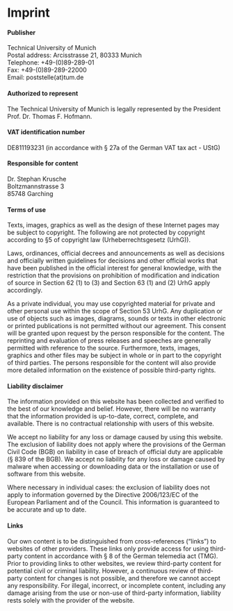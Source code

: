 # Imprint

#### Publisher

Technical University of Munich  
Postal address: Arcisstrasse 21, 80333 Munich  
Telephone: +49-(0)89-289-01  
Fax: +49-(0)89-289-22000  
Email: poststelle(at)tum.de

#### Authorized to represent

The Technical University of Munich is legally represented by the President Prof. Dr. Thomas F. Hofmann.

#### VAT identification number

DE811193231 (in accordance with § 27a of the German VAT tax act - UStG)

#### Responsible for content

Dr. Stephan Krusche  
Boltzmannstrasse 3  
85748 Garching

#### Terms of use

Texts, images, graphics as well as the design of these Internet pages may be subject to copyright.
The following are not protected by copyright according to §5 of copyright law (Urheberrechtsgesetz (UrhG)).

Laws, ordinances, official decrees and announcements as well as decisions and officially written guidelines for
decisions and other official works that have been published in the official interest for general knowledge,
with the restriction that the provisions on prohibition of modification and indication of source in Section 62 (1) to (3) and
Section 63 (1) and (2) UrhG apply accordingly.

As a private individual, you may use copyrighted material for private and other personal use within the scope of Section 53 UrhG.
Any duplication or use of objects such as images, diagrams, sounds or texts in other electronic or printed publications is not permitted without our agreement.
This consent will be granted upon request by the person responsible for the content.
The reprinting and evaluation of press releases and speeches are generally permitted with reference to the source.
Furthermore, texts, images, graphics and other files may be subject in whole or in part to the copyright of third parties.
The persons responsible for the content will also provide more detailed information on the existence of possible third-party rights.

#### Liability disclaimer

The information provided on this website has been collected and verified to the best of our knowledge and belief.
However, there will be no warranty that the information provided is up-to-date, correct, complete, and available.
There is no contractual relationship with users of this website.

We accept no liability for any loss or damage caused by using this website. The exclusion of liability does not apply where the provisions of the German Civil Code (BGB) on
liability in case of breach of official duty are applicable (§ 839 of the BGB). We accept no liability for any loss or damage caused by malware when accessing or downloading data
or the installation or use of software from this website.

Where necessary in individual cases: the exclusion of liability does not apply to information governed by the Directive 2006/123/EC of the European Parliament and of the Council.
This information is guaranteed to be accurate and up to date.

#### Links

Our own content is to be distinguished from cross-references (“links”) to websites of other providers.
These links only provide access for using third-party content in accordance with § 8 of the German telemedia act (TMG).
Prior to providing links to other websites, we review third-party content for potential civil or criminal liability.
However, a continuous review of third-party content for changes is not possible, and therefore we cannot accept any responsibility.
For illegal, incorrect, or incomplete content, including any damage arising from the use or non-use of third-party information,
liability rests solely with the provider of the website.

